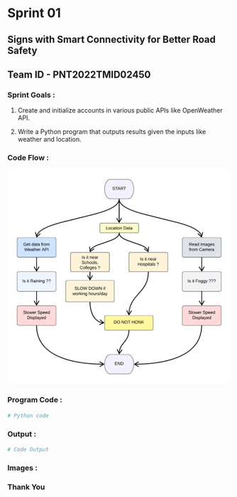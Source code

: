 # Sprint 01

## Signs with Smart Connectivity for Better Road Safety

## Team ID - PNT2022TMID02450

### Sprint Goals :
1. Create and initialize accounts in various public
APIs like OpenWeather API.

1. Write a Python program that outputs results
given the inputs like weather and location.

### Code Flow :
![codeFlow](./../../Project%20Design%20%26%20Planning/Project%20Design%20Phase%202/dataFlow.png)

### Program Code :
```python
# Python code

```

### Output :
```python
# Code Output

```

### Images :


### Thank You